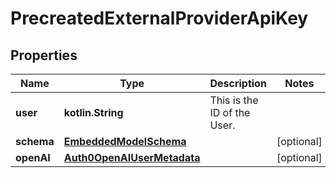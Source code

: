 
# PrecreatedExternalProviderApiKey

## Properties
Name | Type | Description | Notes
------------ | ------------- | ------------- | -------------
**user** | **kotlin.String** | This is the ID of the User. | 
**schema** | [**EmbeddedModelSchema**](EmbeddedModelSchema.md) |  |  [optional]
**openAI** | [**Auth0OpenAIUserMetadata**](Auth0OpenAIUserMetadata.md) |  |  [optional]




